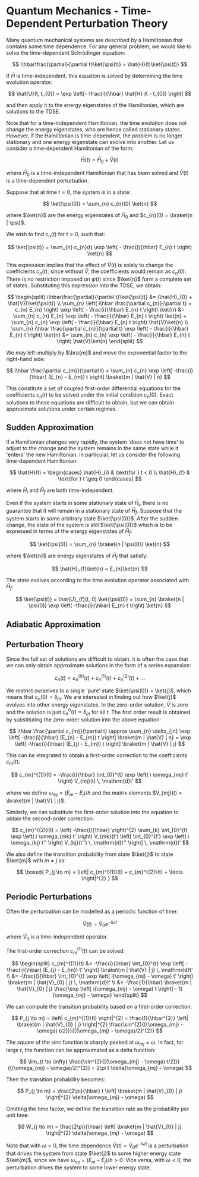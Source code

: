 # Quantum Mechanics - Time-Dependent Perturbation Theory

Many quantum mechanical systems are described by a Hamiltonian that contains some time dependence. For any general problem, we would like to solve the time-dependent Schrödinger equation:

$$
i\hbar\frac{\partial}{\partial t}\ket{\psi(t)} = \hat{H}(t)\ket{\psi(t)}
$$

If $\hat{H}$ is time-independent, this equation is solved by determining the time evolution operator:

$$
\hat{U}(t, t_{0}) = \exp \left[- \frac{i}{\hbar} \hat{H} (t - t_{0}) \right]
$$

and then apply it to the energy eigenstates of the Hamiltonian, which are solutions to the TDSE.

Note that for a time-independent Hamiltonian, the time evolution does not change the energy eigenstates, who are hence called stationary states. However, if the Hamiltonian is time-dependent, the problem is no longer stationary and one energy eigenstate can evolve into another. Let us consider a time-dependent Hamiltonian of the form:

$$
\hat{H}(t) = \hat{H}_{0} + \hat{V}(t)
$$

where $\hat{H}_{0}$ is a time-independent Hamiltonian that has been solved and $\hat{V}(t)$ is a time-dependent perturbation.

Suppose that at time $t = 0$, the system is in a state:

$$
\ket{\psi(0)} = \sum_{n} c_{n}(0) \ket{n}
$$

where $\ket{n}$ are the energy eigenstates of $\hat{H}_{0}$ and $c_{n}(0) = \braket{n | \psi}$.

We wish to find $c_{n}(t)$ for $t > 0$, such that:

$$
\ket{\psi(t)} = \sum_{n} c_{n}(t) \exp \left( - \frac{i}{\hbar} E_{n} t \right) \ket{n}
$$

This expression implies that the effect of $\hat{V}(t)$ is solely to change the coefficients $c_{n}(t)$, since without $\hat{V}$, the coefficients would remain as $c_{n}(0)$. There is no restriction imposed on $\psi(t)$ since $\ket{n}$ form a complete set of states. Substituting this expression into the TDSE, we obtain:

$$
\begin{split}
i\hbar\frac{\partial}{\partial t}\ket{\psi(t)} &= (\hat{H}_{0} + \hat{V})\ket{\psi(t)} \\
\sum_{n} \left( i\hbar \frac{\partial c_{n}}{\partial t} + c_{n} E_{n} \right) \exp \left( - \frac{i}{\hbar} E_{n} t \right) \ket{n} &= \sum_{n} c_{n} E_{n} \exp \left( - \frac{i}{\hbar} E_{n} t \right) \ket{n} + \sum_{n} c_{n} \exp \left( - \frac{i}{\hbar} E_{n} t \right) \hat{V}\ket{n} \\
\sum_{n} i\hbar \frac{\partial c_{n}}{\partial t} \exp \left( - \frac{i}{\hbar} E_{n} t \right) \ket{n} &= \sum_{n} c_{n} \exp \left( - \frac{i}{\hbar} E_{n} t \right) \hat{V}\ket{n}
\end{split}
$$

We may left-multiply by $\bra{m}$ and move the exponential factor to the right-hand side:

$$
i\hbar \frac{\partial c_{m}}{\partial t} = \sum_{n} c_{n} \exp \left[ -\frac{i}{\hbar} (E_{n} - E_{m}) t \right] \braket{m | \hat{V} | n}
$$

This constitute a set of coupled first-order differential equations for the coefficients $c_{n}(t)$ to be solved under the initial condition $c_{n}(0)$. Exact solutions to these equations are difficult to obtain, but we can obtain approximate solutions under certain regimes.

## Sudden Approximation

If a Hamiltonian changes very rapidly, the system 'does not have time' to adjust to the change and the system remains in the same state while it 'enters' the new Hamiltonian. In particular, let us consider the following time-dependent Hamiltonian:

$$
\hat{H}(t) =
\begin{cases}
\hat{H}_{i} & \text{for } t < 0 \\
\hat{H}_{f} & \text{for } t \geq 0
\end{cases}
$$

where $\hat{H}_{i}$ and $\hat{H}_{f}$ are both time-independent.

Even if the system starts in some stationary state of $\hat{H}_{i}$, there is no guarantee that it will remain in a stationary state of $\hat{H}_{f}$. Suppose that the system starts in some arbitrary state $\ket{\psi(0)}$. After the sudden change, the state of the system is still $\ket{\psi(0)}$ which is to be expressed in terms of the energy eigenstates of $\hat{H}_{f}$:

$$
\ket{\psi(0)} = \sum_{n} \braket{n | \psi(0)} \ket{n}
$$

where $\ket{n}$ are energy eigenstates of $\hat{H}_{f}$ that satisfy:

$$
\hat{H}_{f}\ket{n} = E_{n}\ket{n}
$$

The state evolves according to the time evolution operator associated with $\hat{H}_{f}$:

$$
\ket{\psi(t)} = \hat{U}_{f}(t, 0) \ket{\psi(0)} = \sum_{n} \braket{n | \psi(0)} \exp \left( -\frac{i}{\hbar} E_{n} t \right) \ket{n}
$$

## Adiabatic Approximation

## Perturbation Theory

Since the full set of solutions are difficult to obtain, it is often the case that we can only obtain approximate solutions in the form of a series expansion:

$$
c_{n}(t) = c_{n}^{(0)}(t) + c_{n}^{(1)}(t) + c_{n}^{(2)}(t) + \ldots
$$

We restrict ourselves to a single 'pure' state $\ket{\psi(0)} = \ket{j}$, which means that $c_{n}(0) = \delta_{jn}$. We are interested in finding out how $\ket{j}$ evolves into other energy eigenstates. In the zero-order solution, $\hat{V}$ is zero and the solution is just $c_{n}^{0}(t) = \delta_{jn}$ for all $t$. The first order result is obtained by substituting the zero-order solution into the above equation:

$$
i\hbar \frac{\partial c_{m}}{\partial t} \approx \sum_{n} \delta_{jn} \exp \left[ -\frac{i}{\hbar} (E_{n} - E_{m}) t \right] \braket{m | \hat{V} | n} = \exp \left[ -\frac{i}{\hbar} (E_{j} - E_{m}) t \right] \braket{m | \hat{V} | j}
$$

This can be integrated to obtain a first-order correction to the coefficients $c_{m}(t)$:

$$
c_{m}^{(1)}(t) = -\frac{i}{\hbar} \int_{0}^{t} \exp \left( i \omega_{mj} t' \right) V_{mj}(t) \, \mathrm{d}t'
$$

where we define $\omega_{mj} = (E_{m} - E_{j})/\hbar$ and the matrix elements $V_{mj}(t) = \braket{m | \hat{V} | j}$.

Similarly, we can substitute the first-order solution into the equation to obtain the second-order correction:

$$
c_{m}^{(2)}(t) = \left( -\frac{i}{\hbar} \right)^{2} \sum_{k} \int_{0}^{t} \exp \left( i \omega_{mk} t' \right) V_{mk}(t') \left[ \int_{0}^{t'} \exp \left( i \omega_{kj} t'' \right) V_{kj}(t'') \, \mathrm{d}t'' \right] \, \mathrm{d}t'
$$

We also define the transition probability from state $\ket{j}$ to state $\ket{m}$ with $m \neq j$ as:

$$
\boxed{
P_{j \to m} = \left| c_{m}^{(1)}(t) + c_{m}^{(2)}(t) + \ldots \right|^{2}
}
$$

## Periodic Perturbations

Often the perturbation can be modelled as a periodic function of time:

$$
\hat{V}(t) = \hat{V}_{0} e^{-i\omega t}
$$

where $\hat{V}_{0}$ is a time-independent operator.

The first-order correction $c_{m}^{(1)}(t)$ can be solved:

$$
\begin{split}
c_{m}^{(1)}(t) &= -\frac{i}{\hbar} \int_{0}^{t} \exp \left[ -\frac{i}{\hbar} (E_{j} - E_{m}) t' \right] \braket{m | \hat{V} | j} \, \mathrm{d}t' \\
&= -\frac{i}{\hbar} \int_{0}^{t} \exp \left[ i(\omega_{mj} - \omega) t' \right] \braket{m | \hat{V}_{0} | j} \, \mathrm{d}t' \\
&= -\frac{1}{\hbar} \braket{m | \hat{V}_{0} | j} \frac{\exp \left[ i(\omega_{mj} - \omega) t \right] - 1}{\omega_{mj} - \omega}
\end{split}
$$

We can compute the transition probability based on a first-order correction:

$$
P_{j \to m} = \left| c_{m}^{(1)}(t) \right|^{2} = \frac{1}{\hbar^{2}} \left| \braket{m | \hat{V}_{0} | j} \right|^{2} \frac{\sin^{2}{[(\omega_{mj} - \omega) t/2]}}{[(\omega_{mj} - \omega)/2]^{2}}
$$

The square of the sinc function is sharply peaked at $\omega_{mj} = \omega$. In fact, for large $t$, the function can be approximated as a delta function:

$$
\lim_{t \to \infty} \frac{\sin^{2}{[(\omega_{mj} - \omega) t/2]}}{[(\omega_{mj} - \omega)/2]^{2}} = 2\pi t \delta(\omega_{mj} - \omega)
$$

Then the transition probability becomes:

$$
P_{j \to m} = \frac{2\pi}{\hbar} t \left| \braket{m | \hat{V}_{0} | j} \right|^{2} \delta(\omega_{mj} - \omega)
$$

Omitting the time factor, we define the transition rate as the probability per unit time:

$$
W_{j \to m} = \frac{2\pi}{\hbar} \left| \braket{m | \hat{V}_{0} | j} \right|^{2} \delta(\omega_{mj} - \omega)
$$

Note that with $\omega > 0$, the time dependence $\hat{V}(t) = \hat{V}_{0} e^{-i\omega t}$ is a perturbation that drives the system from state $\ket{j}$ to some higher energy state $\ket{m}$, since we have $\omega_{mj} = (E_{m} - E_{j})/\hbar > 0$. Vice versa, with $\omega < 0$, the perturbation drives the system to some lower energy state.
